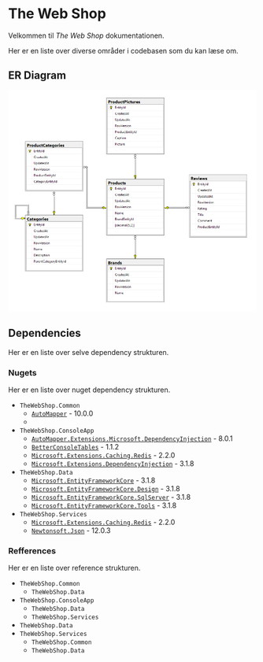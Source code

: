 # The Web Shop

Velkommen til _The Web Shop_ dokumentationen.

Her er en liste over diverse områder i codebasen som du kan læse om.

## ER Diagram

![alt](images/er-diagram.png)

## Dependencies

Her er en liste over selve dependency strukturen.

### Nugets

Her er en liste over nuget dependency strukturen.

- `TheWebShop.Common`
  - [`AutoMapper`](https://automapper.org) - 10.0.0
  -
- `TheWebShop.ConsoleApp`
  - [`AutoMapper.Extensions.Microsoft.DependencyInjection`](https://automapper.org) - 8.0.1
  - [`BetterConsoleTables`](https://github.com/douglasg14b/BetterConsoleTables) - 1.1.2
  - [`Microsoft.Extensions.Caching.Redis`](https://asp.net) - 2.2.0
  - [`Microsoft.Extensions.DependencyInjection`](https://asp.net) - 3.1.8
- `TheWebShop.Data`
  - [`Microsoft.EntityFrameworkCore`](https://docs.microsoft.com/en-us/ef/core/) - 3.1.8
  - [`Microsoft.EntityFrameworkCore.Design`](https://docs.microsoft.com/en-us/ef/core/) - 3.1.8
  - [`Microsoft.EntityFrameworkCore.SqlServer`](https://docs.microsoft.com/en-us/ef/core/) - 3.1.8
  - [`Microsoft.EntityFrameworkCore.Tools`](https://docs.microsoft.com/en-us/ef/core/) - 3.1.8
- `TheWebShop.Services`
  - [`Microsoft.Extensions.Caching.Redis`](https://asp.net) - 2.2.0
  - [`Newtonsoft.Json`](https://www.newtonsoft.com/json) - 12.0.3

### Refferences

Her er en liste over reference strukturen.

- `TheWebShop.Common`
  - `TheWebShop.Data`
- `TheWebShop.ConsoleApp`
  - `TheWebShop.Data`
  - `TheWebShop.Services`
- `TheWebShop.Data`
- `TheWebShop.Services`
  - `TheWebShop.Common`
  - `TheWebShop.Data`
